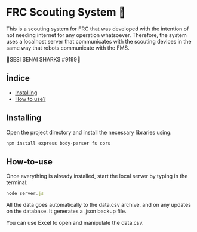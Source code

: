 # FRC Scouting System 🦈

This is a scouting system for FRC that was developed with the intention of not needing internet for any operation whatsoever. Therefore, the system uses a localhost server that communicates with the scouting devices in the same way that robots communicate with the FMS.

🦈SESI SENAI SHARKS #9199🦈

## Índice

- [Installing](#installing)
- [How to use?](#How-to-use)

## Installing

Open the project directory and install the necessary libraries using:
```javascript
npm install express body-parser fs cors
```

## How-to-use

Once everything is already installed, start the local server by typing in the terminal:
```javascript
node server.js
```
All the data goes automatically to the data.csv archive. and on any updates on the database. It generates a .json backup file.

You can use Excel to open and manipulate the data.csv.


